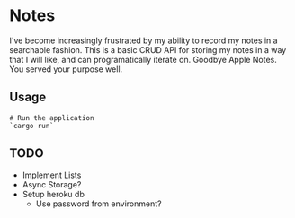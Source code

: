 # Notes
I've become increasingly frustrated by my ability to record my notes in a searchable fashion.
This is a basic CRUD API for storing my notes in a way that I will like, and can programatically iterate on.
Goodbye Apple Notes. You served your purpose well.

## Usage
```
# Run the application
`cargo run`
```


## TODO
- Implement Lists
- Async Storage?
- Setup heroku db
  - Use password from environment?



